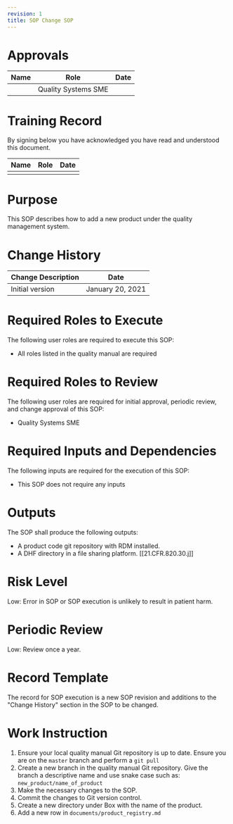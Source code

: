 ```yaml
---
revision: 1
title: SOP Change SOP
---
```

# Approvals

| Name | Role                | Date |
| ---- | ------------------- | ---- |
|      | Quality Systems SME |      |

# Training Record

By signing below you have acknowledged you have read and understood this document.

| Name | Role | Date |
| ---- | ---- | ---- |
|      |      |      |

# Purpose

This SOP describes how to add a new product under the quality management system.

# Change History

| Change Description | Date             |
| ------------------ | ---------------- |
| Initial version    | January 20, 2021 |

# Required Roles to Execute

The following user roles are required to execute this SOP:

- All roles listed in the quality manual are required

# Required Roles to Review

The following user roles are required for initial approval, periodic review, and change approval of this SOP:

- Quality Systems SME

# Required Inputs and Dependencies

The following inputs are required for the execution of this SOP:

- This SOP does not require any inputs

# Outputs

The SOP shall produce the following outputs:

- A product code git repository with RDM installed.
- A DHF directory in a file sharing platform. [[21.CFR.820.30.j]]

# Risk Level

Low: Error in SOP or SOP execution is unlikely to result in patient harm.

# Periodic Review

Low: Review once a year.

# Record Template

The record for SOP execution is a new SOP revision and additions to the "Change History" section
in the SOP to be changed. 

# Work Instruction

1. Ensure your local quality manual Git repository is up to date. Ensure you are on the `master` branch and perform a `git pull`
1. Create a new branch in the quality manual Git repository. 
   Give the branch a descriptive name and use snake case such as: `new_product/name_of_product`
1. Make the necessary changes to the SOP.
1. Commit the changes to Git version control. 
1. Create a new directory under Box with the name of the product. 
1. Add a new row in `documents/product_registry.md`

